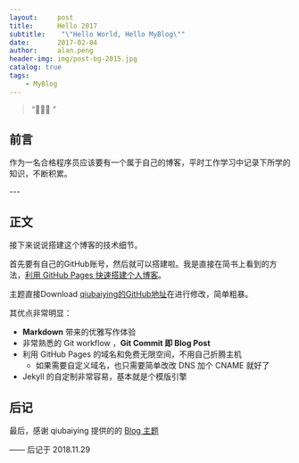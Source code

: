 ```yaml
---
layout:     post
title:      Hello 2017
subtitle:    "\"Hello World, Hello MyBlog\""
date:       2017-02-04
author:     alan.peng
header-img: img/post-bg-2015.jpg
catalog: true
tags:
    - MyBlog
---
```


> “🙉🙉🙉 ”


## 前言

作为一名合格程序员应该要有一个属于自己的博客，平时工作学习中记录下所学的知识，不断积累。

<p id = "build"></p>
---

## 正文

接下来说说搭建这个博客的技术细节。  

首先要有自己的GitHub账号，然后就可以搭建啦。我是直接在简书上看到的方法，[利用 GitHub Pages 快速搭建个人博客](https://www.jianshu.com/p/e68fba58f75c)。

主题直接Download [qiubaiying的GitHub地址](https://github.com/qiubaiying/qiubaiying.github.io)在进行修改，简单粗暴。


其优点非常明显：

* **Markdown** 带来的优雅写作体验
* 非常熟悉的 Git workflow ，**Git Commit 即 Blog Post**
* 利用 GitHub Pages 的域名和免费无限空间，不用自己折腾主机
	* 如果需要自定义域名，也只需要简单改改 DNS 加个 CNAME 就好了 
* Jekyll 的自定制非常容易，基本就是个模版引擎




## 后记

最后，感谢 qiubaiying 提供的的 [Blog 主题](https://github.com/qiubaiying/qiubaiying.github.io)


——  后记于 2018.11.29


